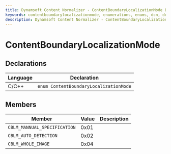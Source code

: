 ```yaml
---
title: Dynamsoft Content Normalizer - ContentBoundaryLocalizationMode Enumeration
keywords: contentboundarylocalizationmode, enumerations, enums, dcn, documentation
description: Dynamsoft Content Normalizer - ContentBoundaryLocalizationMode Enumeration
---
```


# ContentBoundaryLocalizationMode

## Declarations

| Language | Declaration |
| -------- | ----------- |
| C/C++ | `enum ContentBoundaryLocalizationMode` |

## Members

| Member | Value | Description |
| ------ | ----- | ----------- |
| `CBLM_MANNUAL_SPECIFICATION` | 0x01 | |
| `CBLM_AUTO_DETECTION` | 0x02 | |
| `CBLM_WHOLE_IMAGE` | 0x04 | |
